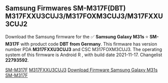 <h2>Samsung Firmwares SM-M317F(DBT) M317FXXU3CUJ3/M317FOXM3CUJ3/M317FXXU3CUJ2</h2>
Download the Samsung firmware for the ✅ <strong>Samsung Galaxy M31s </strong> ⭐ <strong>SM-M317F</strong> with product code <strong>DBT</strong> <strong> from Germany</strong>. This firmware has version number PDA <strong>M317FXXU3CUJ3</strong> and CSC M317FOXM3CUJ3. The operating system of this firmware is Android R , with build date 2021-11-17. Changelist <strong>22793592</strong>.


[SM-M317F](https://samfirm.shop/samsung/model/SM-M317F)
[M317FXXU3CUJ3](https://samfirm.shop/samsung/pda/M317FXXU3CUJ3)
[Download Firmware Samsung Galaxy M31s SM-M317F](https://samfirm.shop/samsung/firmware/474993)
